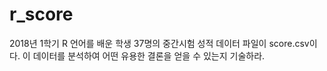 # r_score

2018년 1학기 R 언어를 배운 학생 37명의 중간시험 성적 데이터 파일이 score.csv이다. 이 데이터를 분석하여 어떤 유용한 결론을 얻을 수 있는지 기술하라.

